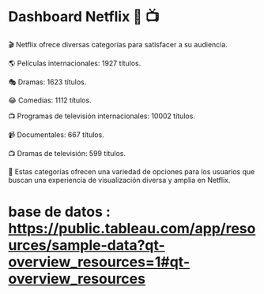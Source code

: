 # Dashboard Netflix 🎥 📺  


🎬 Netflix ofrece diversas categorías para satisfacer a su audiencia.

🌎 Películas internacionales: 1927 títulos.

🎭 Dramas: 1623 títulos.

😂 Comedias: 1112 títulos.

📺 Programas de televisión internacionales: 10002 títulos.

📹 Documentales: 667 títulos.

📺 Dramas de televisión: 599 títulos.

👀 Estas categorías ofrecen una variedad de opciones para los usuarios que buscan una experiencia de visualización diversa y amplia en Netflix.


# base de datos : https://public.tableau.com/app/resources/sample-data?qt-overview_resources=1#qt-overview_resources
